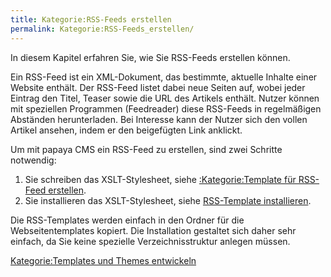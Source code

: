 ```yaml
---
title: Kategorie:RSS-Feeds erstellen
permalink: Kategorie:RSS-Feeds_erstellen/
---
```


In diesem Kapitel erfahren Sie, wie Sie RSS-Feeds erstellen können.

Ein RSS-Feed ist ein XML-Dokument, das bestimmte, aktuelle Inhalte einer Website enthält. Der RSS-Feed listet dabei neue Seiten auf, wobei jeder Eintrag den Titel, Teaser sowie die URL des Artikels enthält. Nutzer können mit speziellen Programmen (Feedreader) diese RSS-Feeds in regelmäßigen Abständen herunterladen. Bei Interesse kann der Nutzer sich den vollen Artikel ansehen, indem er den beigefügten Link anklickt.

Um mit papaya CMS ein RSS-Feed zu erstellen, sind zwei Schritte notwendig:

1.  Sie schreiben das XSLT-Stylesheet, siehe [:Kategorie:Template für RSS-Feed erstellen](/:export_de/Kategorie:Template_für_RSS-Feed_erstellen.md).
2.  Sie installieren das XSLT-Stylesheet, siehe [RSS-Template installieren](/RSS-Template_installieren.md).

Die RSS-Templates werden einfach in den Ordner für die Webseitentemplates kopiert. Die Installation gestaltet sich daher sehr einfach, da Sie keine spezielle Verzeichnisstruktur anlegen müssen.

[Kategorie:Templates und Themes entwickeln](export_de/Kategorie:Templates_und_Themes_entwickeln.md)
